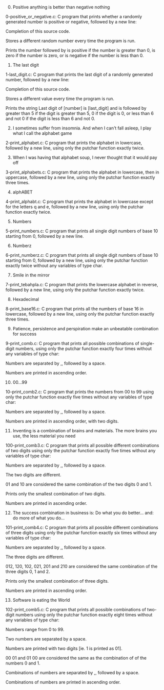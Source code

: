 0. Positive anything is better than negative nothing



0-positive_or_negative.c: C program that prints whether a randomly generated number is positive or negative, followed by a new line:

Completion of this source code.

Stores a different random number every time the program is run.

Prints the number followed by is positive if the number is greater than 0, is zero if the number is zero, or is negative if the number is less than 0.

1. The last digit



1-last_digit.c: C program that prints the last digit of a randomly generated number, followed by a new line:

Completion of this source code.

Stores a different value every time the program is run.

Prints the string Last digit of [number] is [last_digit] and is followed by greater than 5 if the digit is greater than 5, 0 if the digit is 0, or less than 6 and not 0 if the digit is less than 6 and not 0.

2. I sometimes suffer from insomnia. And when I can't fall asleep, I play what I call the alphabet game



2-print_alphabet.c: C program that prints the alphabet in lowercase, followed by a new line, using only the putchar function exactly twice.

3. When I was having that alphabet soup, I never thought that it would pay off



3-print_alphabets.c: C program that prints the alphabet in lowercase, then in uppercase, followed by a new line, using only the putchar function exactly three times.

4. alphABET



4-print_alphabt.c: C program that prints the alphabet in lowercase except for the letters q and e, followed by a new line, using only the putchar function exactly twice.

5. Numbers



5-print_numbers.c: C program that prints all single digit numbers of base 10 starting from 0, followed by a new line.

6. Numberz



6-print_numberz.c: C program that prints all single digit numbers of base 10 starting from 0, followed by a new line, using only the putchar function exactly twice without any variables of type char.

7. Smile in the mirror



7-print_tebahpla.c: C program that prints the lowercase alphabet in reverse, followed by a new line, using only the putchar function exactly twice.

8. Hexadecimal



8-print_base16.c: C program that prints all the numbers of base 16 in lowercase, followed by a new line, using only the putchar function exactly three times.

9. Patience, persistence and perspiration make an unbeatable combination for success



9-print_comb.c: C program that prints all possible combinations of single-digit numbers, using only the putchar function exactly four times without any variables of type char:

Numbers are separated by ,, followed by a space.

Numbers are printed in ascending order.

10. 00...99



10-print_comb2.c: C program that prints the numbers from 00 to 99 using only the putchar function exactly five times without any variables of type char:

Numbers are separated by ,, followed by a space.

Numbers are printed in ascending order, with two digits.

11. Inventing is a combination of brains and materials. The more brains you use, the less material you need



100-print_comb3.c: C program that prints all possible different combinations of two digits using only the putchar function exactly five times without any variables of type char:

Numbers are separated by ,, followed by a space.

The two digits are different.

01 and 10 are considered the same combination of the two digits 0 and 1.

Prints only the smallest combination of two digits.

Numbers are printed in ascending order.

12. The success combination in business is: Do what you do better... and: do more of what you do...



101-print_comb4.c: C program that prints all possible different combinations of three digits using only the putchar function exactly six times without any variables of type char:

Numbers are separated by ,, followed by a space.

The three digits are different.

012, 120, 102, 021, 201 and 210 are considered the same combination of the three digits 0, 1 and 2.

Prints only the smallest combination of three digits.

Numbers are printed in ascending order.

13. Software is eating the World



102-print_comb5.c: C program that prints all possible combinations of two-digit numbers using only the putchar function exactly eight times without any variables of type char:

Numbers range from 0 to 99.

Two numbers are separated by a space.

Numbers are printed with two digits [ie. 1 is printed as 01].

00 01 and 01 00 are considered the same as the combination of of the numbers 0 and 1.

Combinations of numbers are separated by ,, followed by a space.

Combinations of numbers are printed in ascending order.
